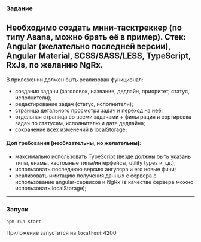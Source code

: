 ### Задание

Необходимо создать мини-тасктреккер (по типу Asana, можно брать её в пример).
Стек: Angular (желательно последней версии), Angular Material, SCSS/SASS/LESS, TypeScript, RxJs, по желанию NgRx.
---
В приложении должен быть реализован функционал:
- создания задачи (заголовок, название, дедлайн, приоритет, статус, исполнители);
- редактирование задач (статус, исполнители);
- страница детального просмотра задач и переход на неё;
- отдельная страница со всеми задачами + фильтрация и сортировка задач по статусам, исполнителю и дате дедлайна;
- сохранение всех изменений в localStorage;
 #### Доп требования (необязательны, но желательны):
- максимально использовать TypeScript (везде должны быть указаны типы, енамы, кастомные типы/интерфейсы, utility types и т.д.);
- использовать последнюю версию ангуляра и его новые фичи;
- реализовать имитацию получения данных с сервера с использование angular-сервисов и NgRx (в качестве сервера можно использовать localStorage); 

---
### Запуск
`npm run start
`

Приложение запустится на `localhost` 4200
